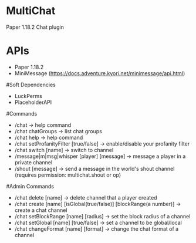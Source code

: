 # MultiChat
 Paper 1.18.2 Chat plugin

# APIs
- Paper 1.18.2
- MiniMessage (https://docs.adventure.kyori.net/minimessage/api.html)

#Soft Dependencies
- LuckPerms
- PlaceholderAPI

#Commands
- /chat -> help command
- /chat chatGroups -> list chat groups
- /chat help -> help command
- /chat setProfanityFilter [true/false] -> enable/disable your profanity filter
- /chat switch [name] -> switch to channel
- /message|m|msg|whisper [player] [message] -> message a player in a private channel
- /shout [message] -> send a message in the world's shout channel (requires permission: multichat.shout or op)

#Admin Commands
- /chat delete [name] -> delete channel that a player created
- /chat create [name] [isGlobal(true/false)] [blockRange(a number)] -> create a chat channel
- /chat setBlockRange [name] [radius] -> set the block radius of a channel
- /chat setGlobal [name] [true/false] -> set a channel to be global/local
- /chat changeFormat [name] [format] -> change the chat format of a channel
